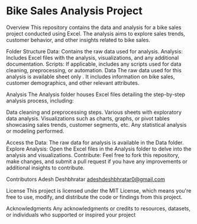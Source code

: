 # Bike Sales Analysis Project

Overview
This repository contains the data and analysis for a bike sales project conducted using Excel. The analysis aims to explore sales trends, customer behavior, and other insights related to bike sales.

Folder Structure
Data: Contains the raw data used for analysis.
Analysis: Includes Excel files with the analysis, visualizations, and any additional documentation.
Scripts: If applicable, includes any scripts used for data cleaning, preprocessing, or automation.
Data
The raw data used for this analysis is available sheet only . It includes information on bike sales, customer demographics, and other relevant attributes.

Analysis
The Analysis folder houses Excel files detailing the step-by-step analysis process, including:

Data cleaning and preprocessing steps.
Various sheets with exploratory data analysis.
Visualizations such as charts, graphs, or pivot tables showcasing sales trends, customer segments, etc.
Any statistical analysis or modeling performed.

Access the Data: The raw data for analysis is available in the Data folder.
Explore Analysis: Open the Excel files in the Analysis folder to delve into the analysis and visualizations.
Contribute: Feel free to fork this repository, make changes, and submit a pull request if you have any improvements or additional insights to contribute.


Contributors
Adesh Deshbhratar
adeshdeshbhratar0@gmail.com


License
This project is licensed under the MIT License, which means you're free to use, modify, and distribute the code or findings from this project.

Acknowledgments
Any acknowledgments or credits to resources, datasets, or individuals who supported or inspired your project
